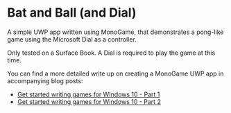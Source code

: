 # Bat and Ball (and Dial)

A simple UWP app written using MonoGame, that demonstrates a pong-like game using the Microsoft Dial as a controller.

Only tested on a Surface Book. A Dial is required to play the game at this time.

You can find a more detailed write up on creating a MonoGame UWP app in accompanying blog posts:

* [Get started writing games for WIndows 10 - Part 1](https://blogs.msdn.microsoft.com/johnkenn/2016/11/23/get-started-writing-game-for-window-10/)
* [Get started writing games for Windows 10 - Part 2](https://blogs.msdn.microsoft.com/johnkenn/2016/12/23/get-started-writing-games-for-windows-10-part-2/)
